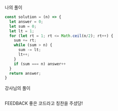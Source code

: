 나의 풀이

```js
const solution = (n) => {
  let answer = 0;
  let sum = 0;
  let lt = 1;
  for (let rt = 1; rt <= Math.ceil(n/2); rt++) {
    sum += rt;
    while (sum > n) {
      sum -= lt;
      lt++;
    }
    if (sum === n) answer++
  }
  return answer;
}
```

강사님의 풀이

```js

```

FEEDBACK
좋은 코드라고 칭찬을 주셨당!
